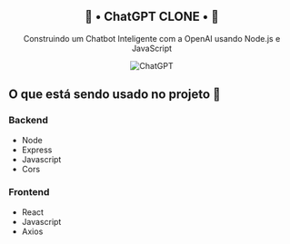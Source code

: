 <h2 align="center">
  🤖 • ChatGPT CLONE • 🤖
</h2>

<div align="center">

Construindo um Chatbot Inteligente com a OpenAI usando Node.js e JavaScript
</div>

<p align="center">


<img src="https://raw.githubusercontent.com/felipeAguiarCode/node-chatgpt-api/main/.github/assets/header.png" title="ChatGPT">
</p>

<h2 >
 O que está sendo usado no projeto 🤖
</h2>

### Backend
  - Node
  - Express
  - Javascript
  - Cors

### Frontend
  - React
  - Javascript
  - Axios
